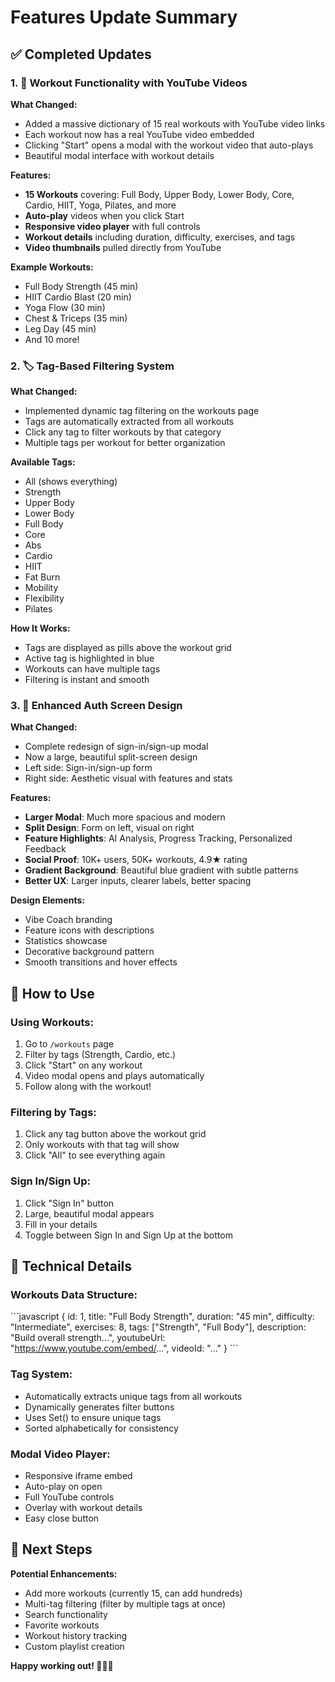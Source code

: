 # Features Update Summary

## ✅ Completed Updates

### 1. 🎥 **Workout Functionality with YouTube Videos**

**What Changed:**
- Added a massive dictionary of 15 real workouts with YouTube video links
- Each workout now has a real YouTube video embedded
- Clicking "Start" opens a modal with the workout video that auto-plays
- Beautiful modal interface with workout details

**Features:**
- **15 Workouts** covering: Full Body, Upper Body, Lower Body, Core, Cardio, HIIT, Yoga, Pilates, and more
- **Auto-play** videos when you click Start
- **Responsive video player** with full controls
- **Workout details** including duration, difficulty, exercises, and tags
- **Video thumbnails** pulled directly from YouTube

**Example Workouts:**
- Full Body Strength (45 min)
- HIIT Cardio Blast (20 min)
- Yoga Flow (30 min)
- Chest & Triceps (35 min)
- Leg Day (45 min)
- And 10 more!

### 2. 🏷️ **Tag-Based Filtering System**

**What Changed:**
- Implemented dynamic tag filtering on the workouts page
- Tags are automatically extracted from all workouts
- Click any tag to filter workouts by that category
- Multiple tags per workout for better organization

**Available Tags:**
- All (shows everything)
- Strength
- Upper Body
- Lower Body
- Full Body
- Core
- Abs
- Cardio
- HIIT
- Fat Burn
- Mobility
- Flexibility
- Pilates

**How It Works:**
- Tags are displayed as pills above the workout grid
- Active tag is highlighted in blue
- Workouts can have multiple tags
- Filtering is instant and smooth

### 3. 🎨 **Enhanced Auth Screen Design**

**What Changed:**
- Complete redesign of sign-in/sign-up modal
- Now a large, beautiful split-screen design
- Left side: Sign-in/sign-up form
- Right side: Aesthetic visual with features and stats

**Features:**
- **Larger Modal**: Much more spacious and modern
- **Split Design**: Form on left, visual on right
- **Feature Highlights**: AI Analysis, Progress Tracking, Personalized Feedback
- **Social Proof**: 10K+ users, 50K+ workouts, 4.9★ rating
- **Gradient Background**: Beautiful blue gradient with subtle patterns
- **Better UX**: Larger inputs, clearer labels, better spacing

**Design Elements:**
- Vibe Coach branding
- Feature icons with descriptions
- Statistics showcase
- Decorative background pattern
- Smooth transitions and hover effects

## 🚀 How to Use

### Using Workouts:
1. Go to `/workouts` page
2. Filter by tags (Strength, Cardio, etc.)
3. Click "Start" on any workout
4. Video modal opens and plays automatically
5. Follow along with the workout!

### Filtering by Tags:
1. Click any tag button above the workout grid
2. Only workouts with that tag will show
3. Click "All" to see everything again

### Sign In/Sign Up:
1. Click "Sign In" button
2. Large, beautiful modal appears
3. Fill in your details
4. Toggle between Sign In and Sign Up at the bottom

## 📝 Technical Details

### Workouts Data Structure:
\`\`\`javascript
{
  id: 1,
  title: "Full Body Strength",
  duration: "45 min",
  difficulty: "Intermediate",
  exercises: 8,
  tags: ["Strength", "Full Body"],
  description: "Build overall strength...",
  youtubeUrl: "https://www.youtube.com/embed/...",
  videoId: "..."
}
\`\`\`

### Tag System:
- Automatically extracts unique tags from all workouts
- Dynamically generates filter buttons
- Uses Set() to ensure unique tags
- Sorted alphabetically for consistency

### Modal Video Player:
- Responsive iframe embed
- Auto-play on open
- Full YouTube controls
- Overlay with workout details
- Easy close button

## 🎯 Next Steps

**Potential Enhancements:**
- Add more workouts (currently 15, can add hundreds)
- Multi-tag filtering (filter by multiple tags at once)
- Search functionality
- Favorite workouts
- Workout history tracking
- Custom playlist creation

**Happy working out! 🏋️‍♀️💪**
